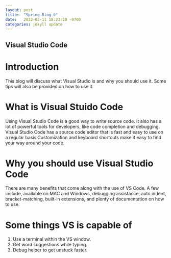 ```yaml
---
layout: post
title:  "Spring Blog 0"
date:   2022-02-11 18:23:20 -0700
categories: jekyll update
---
```

## Visual Studio Code
 
# Introduction
This blog will discuss what Visual Studio is and why you should use it. Some tips will also be provided on how to use it.

# What is Visual Stuido Code
Using Visual Studio Code is a good way to write source code. It also has a lot of powerful tools for developers, like code completion and debugging. Visual Studio Code has a source code editor that is fast and easy to use on a regular basis.Customization and keyboard shortcuts make it easy to find your way around your code.

# Why you should use Visual Studio Code
There are many benefits that come along with the use of VS Code. A few include, available on MAC and Windows, debugging assistance, auto indent, bracket-matching, built-in extensions, and plenty of documentation on how to use. 

# Some things VS is capable of 
 1) Use a terminal within the VS window. 
 2) Get word suggestions while typing.
 3) Debug helper to get unstuck faster. 